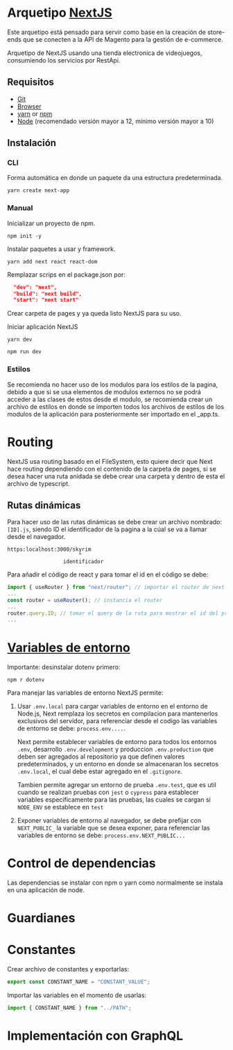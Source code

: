 # Arquetipo [NextJS](https://nextjs.org/)

Este arquetipo está pensado para servir como base en la creación de store-ends que se conecten a la API de Magento para la gestión de e-commerce.

Arquetipo de NextJS usando una tienda electronica de videojuegos, consumiendo los servicios por RestApi.

## Requisitos

-   [Git](https://git-scm.com/)
-   [Browser](https://www.google.com/intl/es-419/chrome/)
-   [yarn](https://yarnpkg.com/) or [npm](https://www.npmjs.com/)
-   [Node](https://nodejs.org/es/) (recomendado versión mayor a 12, mínimo versión mayor a 10)

## Instalación

### CLI

Forma automática en donde un paquete da una estructura predeterminada.

```console
yarn create next-app
```

### Manual

Inicializar un proyecto de npm.

```console
npm init -y
```

Instalar paquetes a usar y framework.

```console
yarn add next react react-dom
```

Remplazar scrips en el package.json por:

```json
  "dev": "next",
  "build": "next build",
  "start": "next start"
```

Crear carpeta de pages y ya queda listo NextJS para su uso.

Iniciar aplicación NextJS

```console
yarn dev
```

```console
npm run dev
```

### Estilos

Se recomienda no hacer uso de los modulos para los estilos de la pagina, debido a que si se usa elementos de modulos externos no se podrá acceder a las clases de estos desde el modulo, se recomienda crear un archivo de estilos en donde se importen todos los archivos de estilos de los modulos de la aplicación para posteriormente ser importado en el \_app.ts.

# Routing

NextJS usa routing basado en el FileSystem, esto quiere decir que Next hace routing dependiendo con el contenido de la carpeta de pages, si se desea hacer una ruta anidada se debe crear una carpeta y dentro de esta el archivo de typescript.

## Rutas dinámicas

Para hacer uso de las rutas dinámicas se debe crear un archivo nombrado: `[ID].js`, siendo ID el identificador de la pagina a la cúal se va a llamar desde el navegador.

```
https:localhost:3000/skyrim
                       ^
                  identificador
```

Para añadir el código de react y para tomar el id en el código se debe:

```javascript
import { useRouter } from "next/router"; // importar el router de next
...
const router = useRouter(); // instancia el router
...
router.query.ID; // tomar el query de la ruta para mostrar el id del producto
...
```

# [Variables de entorno](https://nextjs.org/docs/basic-features/environment-variables)

Importante: desinstalar dotenv primero:

```console
npm r dotenv
```

Para manejar las variables de entorno NextJS permite:

1. Usar `.env.local` para cargar variables de entorno en el entorno de Node.js, Next remplaza los secretos en compilacion para mantenerlos exclusivos del servidor, para referenciar desde el codigo las variables de entorno se debe: `process.env....`.

    Next permite establecer variables de entorno para todos los entornos `.env`, desarrollo `.env.development` y produccion `.env.production` que deben ser agregados al repositorio ya que definen valores predeterminados, y un entorno en donde se almacenaran los secretos `.env.local`, el cual debe estar agregado en el `.gitignore`.

    Tambien permite agregar un entorno de prueba `.env.test`, que es util cuando se realizan pruebas con `jest` o `cypress` para establecer variables especificamente para las pruebas, las cuales se cargan si `NODE_ENV` se establece en `test`

2. Exponer variables de entorno al navegador, se debe prefijar con `NEXT_PUBLIC_` la variable que se desea exponer, para referenciar las variables de entorno se debe: `process.env.NEXT_PUBLIC...`

# Control de dependencias

Las dependencias se instalar con npm o yarn como normalmente se instala en una aplicación de node.

# Guardianes

# Constantes

Crear archivo de constantes y exportarlas:

```typescript
export const CONSTANT_NAME = "CONSTANT_VALUE";
```

Importar las variables en el momento de usarlas:

```typescript
import { CONSTANT_NAME } from "../PATH";
```

# Implementación con GraphQL
